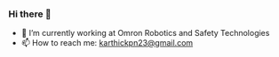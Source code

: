 ### Hi there 👋

- 🔭 I’m currently working at Omron Robotics and Safety Technologies
- 📫 How to reach me: karthickpn23@gmail.com

<!--
**KarthickPN/KarthickPN** is a ✨ _special_ ✨ repository because its `README.md` (this file) appears on your GitHub profile.

Here are some ideas to get you started:

- ⚡ Fun fact: ...
- 💬 Ask me about ...
- 👯 I’m looking to collaborate on ...
- 🤔 I’m looking for help with ...
- 🌱 I’m currently learning CUDA
- 😄 Pronouns: He/Him/His
-->
